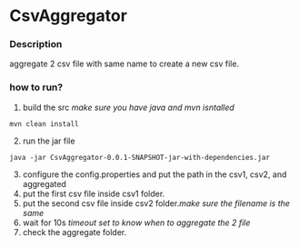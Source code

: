 # CsvAggregator

### Description

aggregate 2 csv file with same name to create a new csv file.

### how to run?

1. build the src *make sure you have java and mvn isntalled*

`mvn clean install`

2. run the jar file

`java -jar CsvAggregator-0.0.1-SNAPSHOT-jar-with-dependencies.jar`

3. configure the config.properties and put the path in the csv1, csv2, and aggregated
4. put the first csv file inside csv1 folder. 
5. put the second csv file inside csv2 folder.*make sure the filename is the same*
6. wait for 10s *timeout set to know when to aggregate the 2 file*
7. check the aggregate folder.
